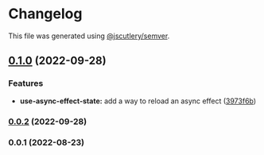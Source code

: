 # Changelog

This file was generated using [@jscutlery/semver](https://github.com/jscutlery/semver).

## [0.1.0](https://github.com/justicointeractive/caliobase/compare/use-async-effect-state-0.0.2...use-async-effect-state-0.1.0) (2022-09-28)


### Features

* **use-async-effect-state:** add a way to reload an async effect ([3973f6b](https://github.com/justicointeractive/caliobase/commit/3973f6bddc461d40d5483def998f09d3dab4b79d))

### [0.0.2](https://github.com/justicointeractive/caliobase/compare/use-async-effect-state-0.0.1...use-async-effect-state-0.0.2) (2022-09-28)

### 0.0.1 (2022-08-23)
